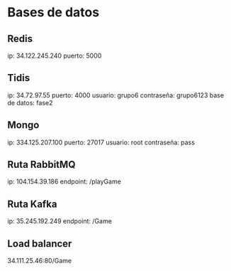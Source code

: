 # Bases de datos

## Redis
ip: 34.122.245.240
puerto: 5000

## Tidis
ip: 34.72.97.55
puerto: 4000
usuario: grupo6
contraseña: grupo6123
base de datos: fase2

## Mongo
ip: 334.125.207.100
puerto: 27017
usuario: root
contraseña: pass

## Ruta RabbitMQ
ip: 104.154.39.186
endpoint: /playGame

## Ruta Kafka
ip: 35.245.192.249
endpoint: /Game

## Load balancer
34.111.25.46:80/Game